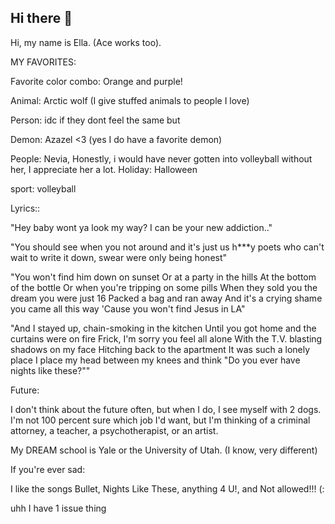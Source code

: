 ## Hi there 👋
Hi, my name is Ella. (Ace works too).


MY FAVORITES:

Favorite color combo: Orange and purple!

Animal: Arctic wolf (I give stuffed animals to people I love)

Person: idc if they dont feel the same but 

Demon: Azazel <3 (yes I do have a favorite demon)

People: Nevia, Honestly, i would have never gotten into volleyball without her, I appreciate her a lot.
Holiday: Halloween

sport: volleyball

Lyrics::

"Hey baby wont ya look my way? I can be your new addiction.."


"You should see when you not around and it's just us h***y poets who can't wait to write it down, swear were only being honest"

"You won't find him down on sunset Or at a party in the hills At the bottom of the bottle Or when you're tripping on some pills When they sold you the dream you were just 16 Packed a bag and ran away And it's a crying shame you came all this way 'Cause you won't find Jesus in LA"

"And I stayed up, chain-smoking in the kitchen Until you got home and the curtains were on fire Frick, I'm sorry you feel all alone With the T.V. blasting shadows on my face Hitching back to the apartment It was such a lonely place I place my head between my knees and think "Do you ever have nights like these?""

Future:

I don't think about the future often, but when I do, I see myself with 2 dogs. I'm not 100 percent sure which job I'd want, but I'm thinking of a criminal attorney, a teacher, a psychotherapist, or an artist.

My DREAM school is Yale or the University of Utah. (I know, very different)

If you're ever sad:

I like the songs Bullet, Nights Like These, anything 4 U!, and Not allowed!!! (:

uhh I have 1 issue thing


